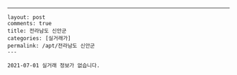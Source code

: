 ---
    layout: post
    comments: true
    title: 전라남도 신안군
    categories: [실거래가]
    permalink: /apt/전라남도 신안군
    ---

    2021-07-01 실거래 정보가 없습니다.

    